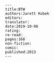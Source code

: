 
    ---
    title:BTW
    authors:Jarett Kobek
    editors:
    translator:
    date:2019-10-06
    rating:
    re-read:
    pages:168
    non-fiction:
    comic:
    published:2013
    ---

    